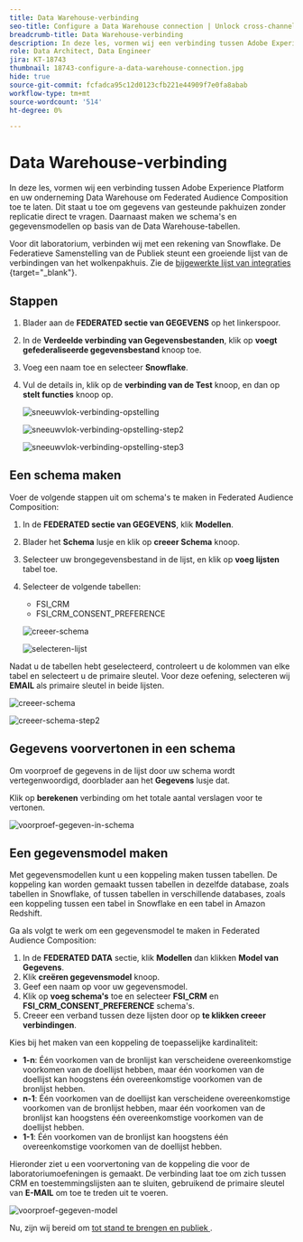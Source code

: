 ```yaml
---
title: Data Warehouse-verbinding
seo-title: Configure a Data Warehouse connection | Unlock cross-channel insights with Federated Audience Composition
breadcrumb-title: Data Warehouse-verbinding
description: In deze les, vormen wij een verbinding tussen Adobe Experience Platform en uw onderneming Data Warehouse om Federated Audience Composition toe te laten.
role: Data Architect, Data Engineer
jira: KT-18743
thumbnail: 18743-configure-a-data-warehouse-connection.jpg
hide: true
source-git-commit: fcfadca95c12d0123cfb221e44909f7e0fa8abab
workflow-type: tm+mt
source-wordcount: '514'
ht-degree: 0%

---
```



# Data Warehouse-verbinding

In deze les, vormen wij een verbinding tussen Adobe Experience Platform en uw onderneming Data Warehouse om Federated Audience Composition toe te laten. Dit staat u toe om gegevens van gesteunde pakhuizen zonder replicatie direct te vragen. Daarnaast maken we schema&#39;s en gegevensmodellen op basis van de Data Warehouse-tabellen.

Voor dit laboratorium, verbinden wij met een rekening van Snowflake. De Federatieve Samenstelling van de Publiek steunt een groeiende lijst van de verbindingen van het wolkenpakhuis. Zie de [ bijgewerkte lijst van integraties ](https://experienceleague.adobe.com/en/docs/federated-audience-composition/using/start/access-prerequisites){target="_blank"}.


## Stappen

1. Blader aan de **FEDERATED sectie van GEGEVENS** op het linkerspoor.
2. In de **Verdeelde verbinding van Gegevensbestanden**, klik op **voegt gefederaliseerde gegevensbestand** knoop toe.
3. Voeg een naam toe en selecteer **Snowflake**.
4. Vul de details in, klik op de **verbinding van de Test** knoop, en dan op **stelt functies** knoop op.

   ![ sneeuwvlok-verbinding-opstelling ](assets/snowflake-connection-setup.png)

   ![ sneeuwvlok-verbinding-opstelling-step2 ](assets/snowflake-connection-setup-step2.png)

   ![ sneeuwvlok-verbinding-opstelling-step3 ](assets/snowflake-connection-setup-step3.png)

## Een schema maken

Voer de volgende stappen uit om schema&#39;s te maken in Federated Audience Composition:

1. In de **FEDERATED sectie van GEGEVENS**, klik **Modellen**.
2. Blader het **Schema** lusje en klik op **creeer Schema** knoop.
3. Selecteer uw brongegevensbestand in de lijst, en klik op **voeg lijsten** tabel toe.
4. Selecteer de volgende tabellen:
   - FSI_CRM
   - FSI_CRM_CONSENT_PREFERENCE

   ![ creeer-schema ](assets/create-schema.png)

   ![ selecteren-lijst ](assets/select-table.png)

Nadat u de tabellen hebt geselecteerd, controleert u de kolommen van elke tabel en selecteert u de primaire sleutel. Voor deze oefening, selecteren wij **EMAIL** als primaire sleutel in beide lijsten.

![ creeer-schema ](assets/create-schema.png)

![ creeer-schema-step2 ](assets/create-schema-step2.png)

## Gegevens voorvertonen in een schema

Om voorproef de gegevens in de lijst door uw schema wordt vertegenwoordigd, doorblader aan het **Gegevens** lusje dat.

Klik op **berekenen** verbinding om het totale aantal verslagen voor te vertonen.

![ voorproef-gegeven-in-schema ](assets/preview-data-in-schema.png)

## Een gegevensmodel maken

Met gegevensmodellen kunt u een koppeling maken tussen tabellen. De koppeling kan worden gemaakt tussen tabellen in dezelfde database, zoals tabellen in Snowflake, of tussen tabellen in verschillende databases, zoals een koppeling tussen een tabel in Snowflake en een tabel in Amazon Redshift.

Ga als volgt te werk om een gegevensmodel te maken in Federated Audience Composition:

1. In de **FEDERATED DATA** sectie, klik **Modellen** dan klikken **Model van Gegevens**.
2. Klik **creëren gegevensmodel** knoop.
3. Geef een naam op voor uw gegevensmodel.
4. Klik op **voeg schema&#39;s** toe en selecteer **FSI_CRM** en **FSI_CRM_CONSENT_PREFERENCE** schema&#39;s.
5. Creeer een verband tussen deze lijsten door op **te klikken creeer verbindingen**.

Kies bij het maken van een koppeling de toepasselijke kardinaliteit:

- **1-n**: Één voorkomen van de bronlijst kan verscheidene overeenkomstige voorkomen van de doellijst hebben, maar één voorkomen van de doellijst kan hoogstens één overeenkomstige voorkomen van de bronlijst hebben.
- **n-1**: Één voorkomen van de doellijst kan verscheidene overeenkomstige voorkomen van de bronlijst hebben, maar één voorkomen van de bronlijst kan hoogstens één overeenkomstige voorkomen van de doellijst hebben.
- **1-1**: Één voorkomen van de bronlijst kan hoogstens één overeenkomstige voorkomen van de doellijst hebben.

Hieronder ziet u een voorvertoning van de koppeling die voor de laboratoriumoefeningen is gemaakt. De verbinding laat toe om zich tussen CRM en toestemmingslijsten aan te sluiten, gebruikend de primaire sleutel van **E-MAIL** om toe te treden uit te voeren.

![ voorproef-gegeven-model ](assets/preview-data-model.png)

Nu, zijn wij bereid om [ tot stand te brengen en publiek ](audience-creation-exercise.md).

